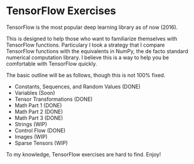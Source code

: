# TensorFlow Exercises

TensorFlow is the most popular deep learning library as of now (2016).

This is designed to help those who want to familiarize themselves with TensorFlow functions. Particulary I took a strategy that I compare TensorFlow functions with the equivalents in NumPy, the de facto standard numerical computation library. I believe this is a way to help you be comfortable with TensorFlow quickly.

The basic outline will be as follows, though this is not 100% fixed.

* Constants, Sequences, and Random Values (DONE)
* Variables (Soon)
* Tensor Transformations (DONE)
* Math Part 1 (DONE)
* Math Part 2 (DONE)
* Math Part 3 (DONE)
* Strings (WIP)
* Control Flow (DONE)
* Images (WIP)
* Sparse Tensors (WIP)

To my knowledge, TensorFlow exercises are hard to find. Enjoy!

